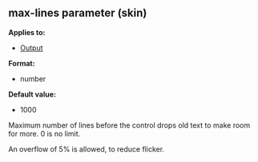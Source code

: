 ## max-lines parameter (skin)
**Applies to:**
*   [Output](/%7Bskin%7D/control/output)
<!-- -->
**Format:**
*   number
<!-- -->
**Default value:**
*   1000


Maximum number of lines before the control drops old text to
make room for more. 0 is no limit. 

An overflow of 5% is
allowed, to reduce flicker.